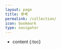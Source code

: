 ```yaml
---
layout: page
title: 参考
permalink: /collection/
icon: bookmark
type: navigator
---
```


* content
{:toc}


